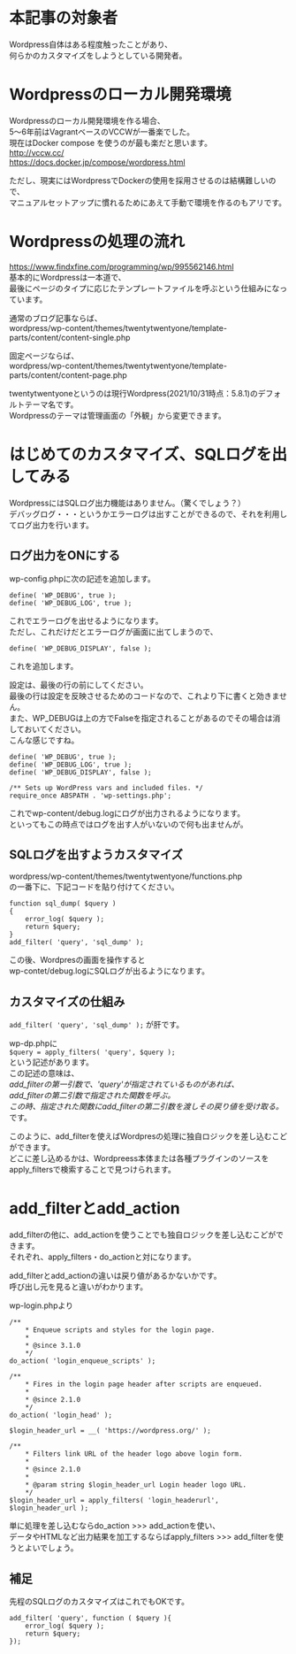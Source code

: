 # 本記事の対象者
  
Wordpress自体はある程度触ったことがあり、  
何らかのカスタマイズをしようとしている開発者。  
  
# Wordpressのローカル開発環境

Wordpressのローカル開発環境を作る場合、  
5〜6年前はVagrantベースのVCCWが一番楽でした。  
現在はDocker compose を使うのが最も楽だと思います。  
http://vccw.cc/  
https://docs.docker.jp/compose/wordpress.html  
  
ただし、現実にはWordpressでDockerの使用を採用させるのは結構難しいので、  
マニュアルセットアップに慣れるためにあえて手動で環境を作るのもアリです。  

# Wordpressの処理の流れ

https://www.findxfine.com/programming/wp/995562146.html  
基本的にWordpressは一本道で、  
最後にページのタイプに応じたテンプレートファイルを呼ぶという仕組みになっています。  

通常のブログ記事ならば、  
wordpress/wp-content/themes/twentytwentyone/template-parts/content/content-single.php  
  
固定ページならば、  
wordpress/wp-content/themes/twentytwentyone/template-parts/content/content-page.php  
  
twentytwentyoneというのは現行Wordpress(2021/10/31時点：5.8.1)のデフォルトテーマ名です。  
Wordpressのテーマは管理画面の「外観」から変更できます。  
  
# はじめてのカスタマイズ、SQLログを出してみる

WordpressにはSQLログ出力機能はありません。（驚くでしょう？）  
デバッグログ・・・というかエラーログは出すことができるので、それを利用してログ出力を行います。  
  
## ログ出力をONにする

wp-config.phpに次の記述を追加します。  
  
```
define( 'WP_DEBUG', true );  
define( 'WP_DEBUG_LOG', true );  
```
  
これでエラーログを出せるようになります。  
ただし、これだけだとエラーログが画面に出てしまうので、  
  
```
define( 'WP_DEBUG_DISPLAY', false );  
```
  
これを追加します。  
  
設定は、最後の行の前にしてください。  
最後の行は設定を反映させるためのコードなので、これより下に書くと効きません。  
また、WP_DEBUGは上の方でFalseを指定されることがあるのでその場合は消しておいてください。  
こんな感じですね。  
  
```
define( 'WP_DEBUG', true );  
define( 'WP_DEBUG_LOG', true );  
define( 'WP_DEBUG_DISPLAY', false );  
  
/** Sets up WordPress vars and included files. */  
require_once ABSPATH . 'wp-settings.php';  
```
  
これでwp-content/debug.logにログが出力されるようになります。  
といってもこの時点ではログを出す人がいないので何も出ませんが。  
  
## SQLログを出すようカスタマイズ
  
wordpress/wp-content/themes/twentytwentyone/functions.php  
の一番下に、下記コードを貼り付けてください。  
  
```
function sql_dump( $query )  
{  
    error_log( $query );  
    return $query;  
}  
add_filter( 'query', 'sql_dump' );  
```
  
この後、Wordpresの画面を操作すると  
wp-contet/debug.logにSQLログが出るようになります。  
  
## カスタマイズの仕組み
  
```add_filter( 'query', 'sql_dump' );```
が肝です。  
  
wp-dp.phpに  
```$query = apply_filters( 'query', $query );```  
という記述があります。  
この記述の意味は、  
*add_filterの第一引数で、'query'が指定されているものがあれば、  
add_filterの第二引数で指定された関数を呼ぶ。  
この時、指定された関数にadd_filterの第二引数を渡しその戻り値を受け取る。*  
です。  
  
このように、add_filterを使えばWordpresの処理に独自ロジックを差し込むこどができます。  
どこに差し込めるかは、Wordpreess本体または各種プラグインのソースをapply_filtersで検索することで見つけられます。  
  
# add_filterとadd_action

add_filterの他に、add_actionを使うことでも独自ロジックを差し込むこどができます。  
それぞれ、apply_filters・do_actionと対になります。  
  
add_filterとadd_actionの違いは戻り値があるかないかです。  
呼び出し元を見ると違いがわかります。  
  
wp-login.phpより  
  
```
/**  
	* Enqueue scripts and styles for the login page.  
	*  
	* @since 3.1.0  
	*/  
do_action( 'login_enqueue_scripts' );  
  
/**  
	* Fires in the login page header after scripts are enqueued.  
	*  
	* @since 2.1.0  
	*/  
do_action( 'login_head' );  
  
$login_header_url = __( 'https://wordpress.org/' );  
  
/**  
	* Filters link URL of the header logo above login form.  
	*  
	* @since 2.1.0  
	*  
	* @param string $login_header_url Login header logo URL.  
	*/  
$login_header_url = apply_filters( 'login_headerurl', $login_header_url );  
```
  
単に処理を差し込むならdo_action >>> add_actionを使い、  
データやHTMLなど出力結果を加工するならばapply_filters >>> add_filterを使うとよいでしょう。  
  
## 補足
  
先程のSQLログのカスタマイズはこれでもOKです。  
  
```  
add_filter( 'query', function ( $query ){  
    error_log( $query );  
    return $query;  
});  
```
